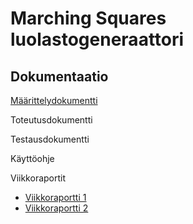 # Marching Squares luolastogeneraattori

## Dokumentaatio

[Määrittelydokumentti](https://github.com/JerryTammi/MarchingSquaresTiralabra/blob/main/Dokumentaatio/M%C3%A4%C3%A4rittelydokumentti.md)

Toteutusdokumentti

Testausdokumentti

Käyttöohje

Viikkoraportit
  - [Viikkoraportti 1](https://github.com/JerryTammi/MarchingSquaresTiralabra/blob/main/Dokumentaatio/viikkoraportti1.md)
  - [Viikkoraportti 2](https://github.com/JerryTammi/MarchingSquaresTiralabra/blob/main/Dokumentaatio/viikkoraportti2.md)

